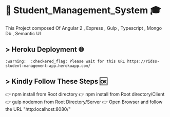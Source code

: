 #  :department_store: Student_Management_System   :mortar_board: 
This Project composed Of Angular 2 , Express , Gulp , Typescript , Mongo Db , Semantic UI

## > Heroku Deployment   :globe_with_meridians:
                                                                                                                
    :warning:  :checkered_flag: Please wait for this URL https://ridss-student-management-app.herokuapp.com/  
  
## > Kindly Follow These Steps   :ok:
  
   :point_right: npm install from Root directory
   :point_right: npm install from Root directory/Client
   :point_right: gulp nodemon from Root Directory/Server
   :point_right: Open Browser and follow the URL "http:localhost:8080/"
